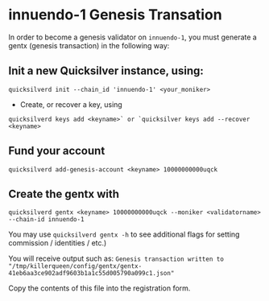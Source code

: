 # innuendo-1 Genesis Transation

In order to become a genesis validator on `innuendo-1`, you must generate a gentx (genesis transaction) in the following way:

## Init a new Quicksilver instance, using: 

```quicksilverd init --chain_id 'innuendo-1' <your_moniker>```

- Create, or recover a key, using 

```quicksilverd keys add <keyname>` or `quicksilver keys add --recover <keyname>```

## Fund your account 

```quicksilverd add-genesis-account <keyname> 10000000000uqck```

## Create the gentx with 

```quicksilverd gentx <keyname> 10000000000uqck --moniker <validatorname> --chain-id innuendo-1```  

You may use `quicksilverd gentx -h` to see additional flags for setting commission / identities / etc.)

You will receive output such as: `Genesis transaction written to "/tmp/killerqueen/config/gentx/gentx-41eb6aa3ce902adf9603b1a1c55d005790a099c1.json"`

Copy the contents of this file into the registration form.

